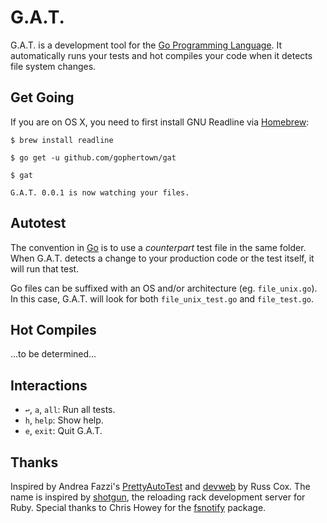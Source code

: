 # G.A.T.

G.A.T. is a development tool for the [Go Programming Language][go]. It automatically runs your tests and hot compiles your code when it detects file system changes.

## Get Going

If you are on OS X, you need to first install GNU Readline via [Homebrew](http://mxcl.github.com/homebrew/):

``` console
$ brew install readline
```

``` console
$ go get -u github.com/gophertown/gat

$ gat

G.A.T. 0.0.1 is now watching your files.
```

## Autotest

The convention in [Go][] is to use a *counterpart* test file in the same folder. When G.A.T. detects a change to your production code or the test itself, it will run that test.

Go files can be suffixed with an OS and/or architecture (eg.  `file_unix.go`). In this case, G.A.T. will look for both `file_unix_test.go` and `file_test.go`.

## Hot Compiles

...to be determined...

## Interactions

* `↩`, `a`, `all`: Run all tests.
* `h`, `help`: Show help.
* `e`, `exit`: Quit G.A.T.

## Thanks

Inspired by Andrea Fazzi's [PrettyAutoTest][pat] and [devweb][] by Russ Cox. The name is inspired by [shotgun][], the reloading rack development server for Ruby. Special thanks to Chris Howey for the [fsnotify][] package.

[go]: http://golang.org/
[fsnotify]: https://github.com/howeyc/fsnotify
[pat]: https://github.com/remogatto/prettytest
[devweb]: http://code.google.com/p/rsc/source/browse/devweb/
[shotgun]: https://rubygems.org/gems/shotgun



